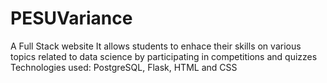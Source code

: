 # PESUVariance
A Full Stack website
It allows students to enhace their skills on various topics related to data science by participating in competitions and quizzes
Technologies used: PostgreSQL, Flask, HTML and CSS


